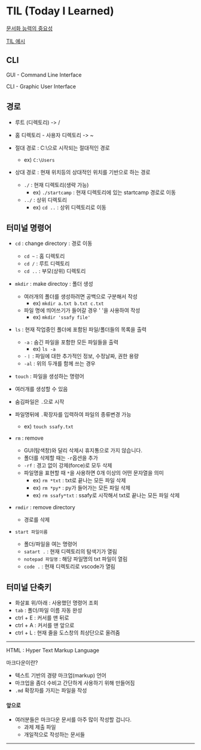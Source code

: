 # TIL (Today I Learned)

[문서화 능력의 중요성](https://d2.naver.com/news/3435170)

[TIL 예시](https://github.com/cheese10yun/TIL)



## CLI

GUI - Command Line Interface

CLI - Graphic User Interface



## 경로

- 루트 (디렉토리)  ->  /

- 홈 디렉토리 - 사용자 디렉토리  -> ~

- 절대 경로 : C:\으로 시작되는 절대적인 경로
  - ex) `C:\Users` 

- 상대 경로 : 현재 위치등의 상대적인 위치를 기반으로 하는 경로
  - `./` : 현재 디렉토리(생략 가능)
    - ex) `./startcamp` : 현재 디렉토리에 있는 startcamp 경로로 이동
  - `../` : 상위 디렉토리
    - ex) `cd ..` : 상위 디렉토리로 이동



## 터미널 명령어

- `cd` : change directory : 경로 이동
  - `cd ~` : 홈 디렉토리
  - `cd /` : 루트 디렉토리
  - `cd ..` : 부모(상위) 디렉토리

- `mkdir` : make directoy : 폴더 생성
  - 여러개의 폴더를 생성하려면 공백으로 구분해서 작성
    - ex) `mkdir a.txt b.txt c.txt`
  - 파일 명에 띄어쓰기가 들어갈 경우 '  '을 사용하여 작성
    - ex)  `mkdir 'ssafy file'`

- `ls` : 현재 작업중인 폴더에 포함된 파일/폴더들의 목록을 출력
  - `-a` : 숨긴 파일을 포함한 모든 파일들을 출력
    - ex) `ls -a`
  - `-ㅣ` : 파일에 대한 추가적인 정보, 수정날짜, 권한 용량
  - `-al` : 위의 두개를 함께 쓰는 경우

-  `touch` : 파일을 생성하는 명령어
  - 여러개를 생성할 수 있음
  - 숨김파일은 `.`으로 시작
  - 파일명뒤에 `.`확장자를 입력하여 파일의 종류변경 가능 
    - ex) `touch ssafy.txt`

- `rm` : remove 
  - GUI(탐색창)와 달리 삭제시 휴지통으로 가지 않습니다.
  - 폴더를 삭제할 때는 `-r`옵션을 추가
  - `-rf` : 경고 없이 강제(force)로 모두 삭제
  - 파일명을 표현할 때 `*`을 사용하면 0개 이상의 어떤 문자열을 의미 
    - ex) `rm *txt` : txt로 끝나는 모든 파일 삭제
    - ex) `rm *py*` : py가 들어가는 모든 파일 삭제
    - ex) `rm ssafy*txt` :  ssafy로 시작해서 txt로 끝나는 모든 파일 삭제
  
- `rmdir` : remove directory 
  - 경로를 삭제

- `start 파일이름`
  - 폴더/파일을 여는 명령어
  - `satart .` : 현재 디렉토리의 탐색기가 열림
  - `notepad 파일명` : 해당 파일명의 txt 파일이 열림
  - `code .` : 현재 디렉토리로 vscode가 열림



## 터미널 단축키

- 화살표 위/아래 : 사용했던 명령어 조회
- `tab` : 폴더/파일 이름 자동 완성
- ctrl + E : 커서를 맨 뒤로
- ctrl + A : 커서를 맨 앞으로
- ctrl + L : 현재 줄을 도스창의 최상단으로 올려줌









------



HTML : Hyper Text Markup Language



마크다운이란?

- 텍스트 기반의 경량 마크업(markup) 언어
- 마크업을 좀더 수비고 간단하게 사용하기 위해 만들어짐
- `.md` 확장자를  가지는 파일을 작성



#### 앞으로

- 여러분들은 마크다운 문서를 아주 많이 작성할 겁니다.
  - 과제 제출 파일
  - 개일적으로 작성하는 문서들





-----


